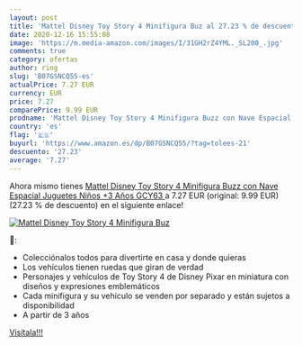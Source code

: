 ```yaml
---
layout: post
title: 'Mattel Disney Toy Story 4 Minifigura Buz al 27.23 % de descuento'
date: 2020-12-16 15:55:08
image: 'https://m.media-amazon.com/images/I/31GH2rZ4YML._SL200_.jpg'
comments: true
category: ofertas
author: ring
slug: 'B07GSNCQ55-es'
actualPrice: 7.27 EUR
currency: EUR
price: 7.27
comparePrice: 9.99 EUR
prodname: 'Mattel Disney Toy Story 4 Minifigura Buzz con Nave Espacial  Juguetes Niños +3 Años  GCY63 '
country: 'es'
flag: '🇪🇸'
buyurl: 'https://www.amazon.es/dp/B07GSNCQ55/?tag=tolees-21'
descuento: '27.23'
average: '7.27'
---
```


Ahora mismo tienes [Mattel Disney Toy Story 4 Minifigura Buzz con Nave Espacial  Juguetes Niños +3 Años  GCY63 ](https://www.amazon.es/dp/B07GSNCQ55/?tag=tolees-21) a 7.27 EUR (original: 9.99 EUR) (27.23 %  de descuento) en el siguiente enlace!

[![Mattel Disney Toy Story 4 Minifigura Buz](https://m.media-amazon.com/images/I/31GH2rZ4YML._SL200_.jpg)](https://www.amazon.es/dp/B07GSNCQ55/?tag=tolees-21)

🔎:

- Colecciónalos todos para divertirte en casa y donde quieras
- Los vehículos tienen ruedas que giran de verdad
- Personajes y vehículos de Toy Story 4 de Disney Pixar en miniatura con diseños y expresiones emblemáticos
- Cada minifigura y su vehículo se venden por separado y están sujetos a disponibilidad
- A partir de 3 años

[Visítala!!!](https://www.amazon.es/dp/B07GSNCQ55/?tag=tolees-21)
